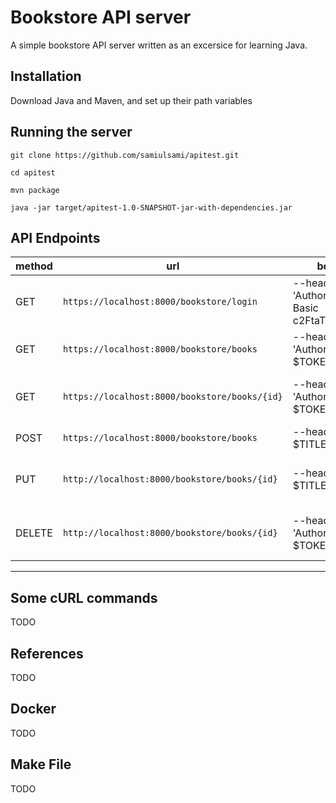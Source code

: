 # Bookstore API server

A simple bookstore API server written as an excersice for learning Java.

## Installation

Download Java and Maven, and set up their path variables

## Running the server

`git clone https://github.com/samiulsami/apitest.git`

`cd apitest`

`mvn package`

`java -jar target/apitest-1.0-SNAPSHOT-jar-with-dependencies.jar`


## API Endpoints

|method|url|body|actions|
|---|---|---|---|
|GET|`https://localhost:8000/bookstore/login`|--header 'Authorization: Basic c2FtaToxMjM0'|returns a JWT token $TOKEN|
|GET|`https://localhost:8000/bookstore/books`|--header 'Authorization: $TOKEN'|returns all books|
|GET|`https://localhost:8000/bookstore/books/{id}`|--header 'Authorization: $TOKEN'|returns book with given id|
|POST|`https://localhost:8000/bookstore/books`|--header 'title: $TITLE' ...| adds a book|
|PUT|`http://localhost:8000/bookstore/books/{id}`|--header 'title: $TITLE' ...|updates book with given id|
|DELETE|`http://localhost:8000/bookstore/books/{id}`|--header 'Authorization: $TOKEN'|deletes book with given id|

---

## Some cURL commands

TODO

## References

TODO


## Docker

TODO


## Make File
TODO